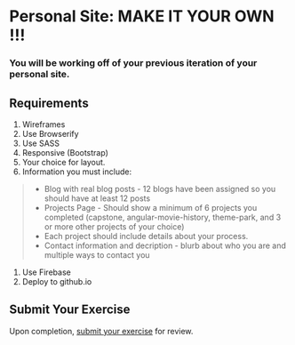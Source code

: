 # Personal Site: MAKE IT YOUR OWN !!!

### You will be working off of your previous iteration of your personal site.

## Requirements

1. Wireframes
1. Use Browserify
1. Use SASS
1. Responsive (Bootstrap)
1. Your choice for layout.
1. Information you must include:
  > * Blog with real blog posts - 12 blogs have been assigned so you should have at least 12 posts
  > * Projects Page - Should show a minimum of 6 projects you completed (capstone, angular-movie-history, theme-park, and 3 or more other projects of your choice)
  > * Each project should include details about your process.
  > * Contact information and decription - blurb about who you are and multiple ways to contact you
1. Use Firebase
1. Deploy to github.io

## Submit Your Exercise
Upon completion, [submit your exercise](http://bit.ly/NSSCohort24) for review.
